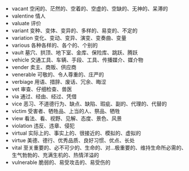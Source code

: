 - vacant 空闲的、茫然的、空着的、空虚的、空缺的、无神的、呆滞的
- valentine 情人
- valuate 评价
- variant 变种、变体、变异的、多样的、易变的、不定的
- variation 变化、变动、变异、演变、变奏曲、变量
- various 各种各样的、各个的、个别的
- vault 墓穴、拱顶、地下室、金库、保险库、跳跃、腾跃
- vehicle 交通工具、车辆、手段、工具、传播媒介、媒介物
- vender 卖主、商贩、供应商
- venerable 可敬的、令人尊重的、庄严的
- verbiage 用语、措辞、废话、冗余、晦涩
- vet 审查、仔细检查、兽医
- via 通过、经由、经过、凭借
- vice 恶习、不道德行为、缺点、缺陷、瑕疵、副的、代理的、代替的
- victim 受害者、牺牲品、上当的人、祭品、牺牲
- view 看法、看、视野、见解、态度、景色、风景
- violation 违反、违章、侵犯
- virtual 实际上的、事实上的、很接近的、模拟的、虚拟的
- virtue 美德、德行、优秀品质、良好习惯、优点、长处
- vital 至关重要的、必不可少的、生命的、对…极重要的、维持生命所必需的、生气勃勃的、充满生机的、热情洋溢的
- vulnerable 脆弱的、易受攻击的、易受伤的